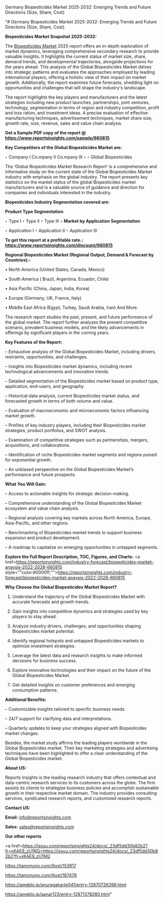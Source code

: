 Germany Biopesticides Market 2025-2032: Emerging Trends and Future Directions (Size, Share, Cost)

"# Germany Biopesticides Market 2025-2032: Emerging Trends and Future Directions (Size, Share, Cost)

<strong>Biopesticides Market Snapshot 2025-2032:</strong>

The <a href=https://www.reportsinsights.com/sample/660815>Biopesticides Market</a> 2025 report offers an in-depth exploration of market dynamics, leveraging comprehensive secondary research to provide valuable insights. It highlights the current status of market size, share, demand trends, and developmental trajectories, alongside projections for the years ahead. This analysis of the Global Biopesticides Market delves into strategic patterns and evaluates the approaches employed by leading international players, offering a holistic view of their impact on market growth. Additionally, the report examines future forecasts, shedding light on opportunities and challenges that will shape the industry's landscape.

The report highlights the key players and manufacturers and the latest strategies including new product launches, partnerships, joint ventures, technology, segmentation in terms of region and industry competition, profit and loss ration, and investment ideas. A precise evaluation of effective manufacturing techniques, advertisement techniques, market share size, growth rate, size, revenue, sales and value chain analysis.

<strong>Get a Sample PDF copy of the report @ <a href=https://www.reportsinsights.com/sample/660815 style=color:#0000ff;>https://www.reportsinsights.com/sample/660815</a></strong>

<strong>Key Competitors of the Global Biopesticides Market are:</strong>

‣ Company I Co.mpany II Co.mpany III
‣ 
‣ Global Biopesticides

The ‘Global Biopesticides Market Research Report’ is a comprehensive and informative study on the current state of the Global Biopesticides Market industry with emphasis on the global industry. The report presents key statistics on the market status of the global Biopesticides market manufacturers and is a valuable source of guidance and direction for companies and individuals interested in the industry.

<strong>Biopesticides Industry Segmentation covered are:</strong>

<strong>Product Type Segmentation</strong>

‣ Type I
‣ Type II
‣ Type III
‣ 
<strong>Market by Application Segmentation</strong>

‣ Application I
‣ Application II 
‣ Application III

<strong>To get this report at a profitable rate.: <a href=https://www.reportsinsights.com/discount/660815 style=color:#0000ff;>https://www.reportsinsights.com/discount/660815</a></strong>

<strong>Regional Biopesticides Market (Regional Output, Demand &amp; Forecast by Countries):-</strong>

• North America (United States, Canada, Mexico)

• South America ( Brazil, Argentina, Ecuador, Chile)

• Asia Pacific (China, Japan, India, Korea)

• Europe (Germany, UK, France, Italy)

• Middle East Africa (Egypt, Turkey, Saudi Arabia, Iran) And More.

The research report studies the past, present, and future performance of the global market. The report further analyzes the present competitive scenario, prevalent business models, and the likely advancements in offerings by significant players in the coming years.

<strong>Key Features of the Report:</strong>

– Exhaustive analysis of the Global Biopesticides Market, including drivers, restraints, opportunities, and challenges.

– Insights into Biopesticides market dynamics, including recent technological advancements and innovation trends.

– Detailed segmentation of the Biopesticides market based on product type, application, end-users, and geography.

– Historical data analysis, current Biopesticides market status, and forecasted growth in terms of both volume and value.

– Evaluation of macroeconomic and microeconomic factors influencing market growth.

– Profiles of key industry players, including their Biopesticides market strategies, product portfolios, and SWOT analysis.

– Examination of competitive strategies such as partnerships, mergers, acquisitions, and collaborations.

– Identification of niche Biopesticides market segments and regions poised for exponential growth.

– An unbiased perspective on the Global Biopesticides Market’s performance and future prospects.

<strong>What You Will Gain:</strong>

– Access to actionable insights for strategic decision-making.

– Comprehensive understanding of the Global Biopesticides Market ecosystem and value chain analysis.

– Regional analysis covering key markets across North America, Europe, Asia-Pacific, and other regions.

– Benchmarking of Biopesticides market trends to support business expansion and product development.

– A roadmap to capitalize on emerging opportunities in untapped segments.

<strong>Explore the Full Report Description, TOC, Figures, and Charts:</strong>
<a href=https://reportsinsights.com/industry-forecast/biopesticides-market-anaysis-2022-2028-660815 style=""color:#0000ff;"">https://reportsinsights.com/industry-forecast/biopesticides-market-anaysis-2022-2028-660815</a>

<strong>Why Choose the Global Biopesticides Market Report?</strong>

1. Understand the trajectory of the Global Biopesticides Market with accurate forecasts and growth trends.

2. Gain insights into competitive dynamics and strategies used by key players to stay ahead.

3. Analyze industry drivers, challenges, and opportunities shaping Biopesticides market potential.

4. Identify regional hotspots and untapped Biopesticides markets to optimize investment strategies.

5. Leverage the latest data and research insights to make informed decisions for business success.

6. Explore innovative technologies and their impact on the future of the Global Biopesticides Market.

7. Get detailed insights on customer preferences and emerging consumption patterns.

<strong>Additional Benefits:</strong>

– Customizable insights tailored to specific business needs.

– 24/7 support for clarifying data and interpretations.

– Quarterly updates to keep your strategies aligned with Biopesticides market changes.

Besides, the market study affirms the leading players worldwide in the Global Biopesticides market. Their key marketing strategies and advertising techniques have been highlighted to offer a clear understanding of the Global Biopesticides market.

<strong><strong>About US</strong>:</strong>

Reports Insights is the leading research industry that offers contextual and data-centric research services to its customers across the globe. The firm assists its clients to strategize business policies and accomplish sustainable growth in their respective market domain. The industry provides consulting services, syndicated research reports, and customized research reports.

<strong>Contact US:</strong>

<p class=><b>Email:</b> <a href=mailto:info@reportsinsights.com>info@reportsinsights.com</a></p>
<p class=><b>Sales:</b> <a href=mailto:sales@reportsinsights.com>sales@reportsinsights.com</a></p>

<strong>Our other reports</strong>

<a href=https://issuu.com/reportsinsights24/docs/_23df5dd30b82b2?fr=xKAE9_zU1NQ>https://issuu.com/reportsinsights24/docs/_23df5dd30b82b2?fr=xKAE9_zU1NQ</a>

<a href=https://tanomuno.com/illust/153917>https://tanomuno.com/illust/153917</a>

<a href=https://tanomuno.com/illust/187478>https://tanomuno.com/illust/187478</a>

<a href=https://ameblo.jp/anuragakarte041/entry-12870726398.html>https://ameblo.jp/anuragakarte041/entry-12870726398.html</a>

<a href=https://ameblo.jp/aanar123/entry-12871378280.html>https://ameblo.jp/aanar123/entry-12871378280.html</a>"
